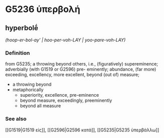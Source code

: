 # G5236 ὑπερβολή

## hyperbolḗ

_(hoop-er-bol-ay' | hoo-per-voh-LAY | yoo-pare-voh-LAY)_

### Definition

from G5235; a throwing beyond others, i.e., (figuratively) supereminence; adverbially (with G1519 or G2596) pre- eminently; abundance, (far more) exceeding, excellency, more excellent, beyond (out of) measure; 

- a throwing beyond
- metaphorically
  - superiority, excellence, pre-eminence
  - beyond measure, exceedingly, preeminently
  - beyond all measure

### See also

[[G1519|G1519 εἰς]], [[G2596|G2596 κατά]], [[G5235|G5235 ὑπερβάλλω]]
